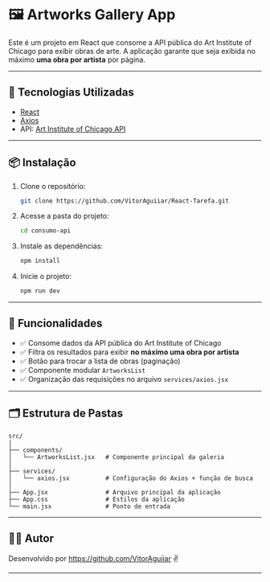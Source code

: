 # 🖼️ Artworks Gallery App

Este é um projeto em React que consome a API pública do Art Institute of Chicago para exibir obras de arte. A aplicação garante que seja exibida no máximo **uma obra por artista** por página.

---

## 🚀 Tecnologias Utilizadas

- [React](https://reactjs.org/)
- [Axios](https://axios-http.com/)
- API: [Art Institute of Chicago API](https://api.artic.edu/docs/)

---

## 📦 Instalação

1. Clone o repositório:
   ```bash
   git clone https://github.com/VitorAguiiar/React-Tarefa.git
   ```

2. Acesse a pasta do projeto:
   ```bash
   cd consumo-api
   ```

3. Instale as dependências:
   ```bash
   npm install
   ```

4. Inicie o projeto:
   ```bash
   npm run dev
   ```

---

## 🧠 Funcionalidades

- ✅ Consome dados da API pública do Art Institute of Chicago
- ✅ Filtra os resultados para exibir **no máximo uma obra por artista**
- ✅ Botão para trocar a lista de obras (paginação)
- ✅ Componente modular `ArtworksList`
- ✅ Organização das requisições no arquivo `services/axios.jsx`

---

## 🗂️ Estrutura de Pastas

```
src/
│
├── components/
│   └── ArtworksList.jsx   # Componente principal da galeria
│
├── services/
│   └── axios.jsx          # Configuração do Axios + função de busca
│
├── App.jsx                # Arquivo principal da aplicação
├── App.css                # Estilos da aplicação
└── main.jsx               # Ponto de entrada
```

---

## 🧑‍💻 Autor

Desenvolvido por https://github.com/VitorAguiiar ✌️

---

